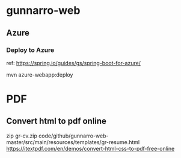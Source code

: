 # gunnarro-web
## Azure
### Deploy to Azure

ref: https://spring.io/guides/gs/spring-boot-for-azure/

mvn azure-webapp:deploy


# PDF
## Convert html to pdf online
zip gr-cv.zip code/github/gunnarro-web-master/src/main/resources/templates/gr-resume.html
https://itextpdf.com/en/demos/convert-html-css-to-pdf-free-online
